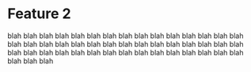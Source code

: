 # Feature 2

blah blah blah blah blah blah blah blah blah blah blah blah blah blah blah blah blah blah blah blah blah blah blah blah
blah blah blah blah blah blah blah blah blah blah blah blah blah blah blah blah blah blah blah blah blah blah blah blah